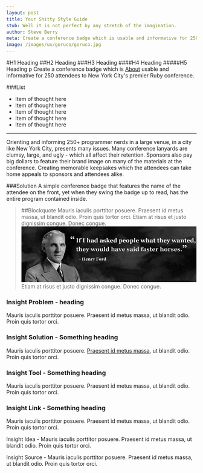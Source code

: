 ```yaml
---
layout: post
title: Your Shitty Style Guide
stub: Well it is not perfect by any stretch of the imagination.
author: Steve Berry
meta: Create a conference badge which is usable and informative for 250 attendees to New York City’s premier Ruby conference.
image: /images/ux/goruco/goruco.jpg
---
```


#H1 Heading
##H2 Heading
###H3 Heading
####H4 Heading
#####H5 Heading
p Create a conference badge which is [About](/about/) usable and informative for 250 attendees to New York City's premier Ruby conference.

###List
* Item of thought here
* Item of thought here
* Item of thought here
* Item of thought here
* Item of thought here

<hr/>

Orienting and informing 250+ programmer nerds in a large venue, in a city like New York City, presents many issues. Many conference lanyards are clumsy, large, and ugly - which all affect their retention. Sponsors also pay big dollars to feature their brand image on many of the materials at the conference. Creating memorable keepsakes which the attendees can take home appeals to sponsors and attendees alike.

###Solution
A simple conference badge that features the name of the attendee on the front, yet when they swing the badge up to read, has the entire program contained inside.

> ##Blockquote
> Mauris iaculis porttitor posuere. Praesent id metus massa, ut blandit odio. Proin quis tortor orci. Etiam at risus et justo dignissim congue. Donec congue.
> <img src="/images/content/ford.png" class="scale-with-grid"/>
> Etiam at risus et justo dignissim congue. Donec congue.

<div class="insights problem">
  <h3>Insight Problem - heading</h3>
  <p>Mauris iaculis porttitor posuere. Praesent id metus massa, ut blandit odio. Proin quis tortor orci. </p>
</div>

<div class="insights solution">
  <h3>Insight Solution - Something heading</h3>
  <p>Mauris iaculis porttitor posuere. <a href="exy.com">Praesent id metus massa</a>, ut blandit odio. Proin quis tortor orci. </p>
</div>

<div class="insights tool">
  <h3>Insight Tool - Something heading</h3>
  <p>Mauris iaculis porttitor posuere. Praesent id metus massa, ut blandit odio. Proin quis tortor orci. </p>
</div>

<div class="insights link">
  <h3>Insight Link - Something heading</h3>
  <p>Mauris iaculis porttitor posuere. Praesent id metus massa, ut blandit odio. Proin quis tortor orci. </p>
</div>

<div class="insights idea">
  <p>Insight Idea - Mauris iaculis porttitor posuere. Praesent id metus massa, ut blandit odio. Proin quis tortor orci. </p>
</div>

<div class="insights source">
  <p>Insight Source - Mauris iaculis porttitor posuere. Praesent id metus massa, ut blandit odio. Proin quis tortor orci. </p>
</div>